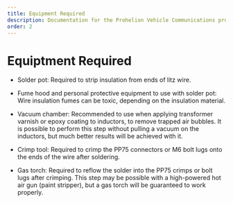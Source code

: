 ```yaml
---
title: Equipment Required
description: Documentation for the Prohelion Vehicle Communications protocol
order: 2
---
```


# Equiptment Required

*   Solder pot: Required to strip insulation from ends of litz wire.

*   Fume hood and personal protective equipment to use with solder pot: Wire insulation fumes can be toxic, depending on the insulation material.  

*   Vacuum chamber: Recommended to use when applying transformer varnish or epoxy coating to inductors, to remove trapped air bubbles.  It is  possible to perform this step without pulling a vacuum on the inductors, but much better results will be achieved with it.

*   Crimp tool: Required to crimp the PP75 connectors or M6 bolt lugs onto the ends of the wire after soldering.

*   Gas torch: Required to reflow the solder into the PP75 crimps or bolt lugs after crimping.  This step may be possible with a high-powered hot air gun (paint stripper), but a gas torch will be guaranteed to work properly.


